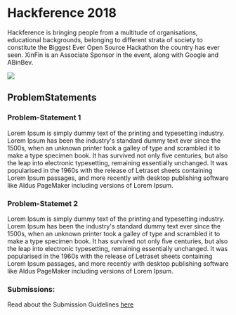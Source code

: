 # Hackference 2018
Hackference is bringing people from a multitude of organisations, educational backgrounds, belonging to different strata of society to constitute the Biggest Ever Open Source Hackathon the country has ever seen. XinFin is an Associate Sponsor in the event, along with Google and ABinBev.

![  ](https://github.com/punit-agarwal/xinfin-hackathon-submissions/blob/master/metaData/hackference-banner.jpg)

## ProblemStatements

### Problem-Statement 1
Lorem Ipsum is simply dummy text of the printing and typesetting industry. Lorem Ipsum has been the industry's
standard dummy text ever since the 1500s, when an unknown printer took a galley of type and scrambled it to make
a type specimen book. It has survived not only five centuries, but also the leap into electronic typesetting,
remaining essentially unchanged. It was popularised in the 1960s with the release of Letraset sheets containing Lorem Ipsum
passages, and more recently with desktop publishing software like Aldus PageMaker including versions of Lorem Ipsum.

### Problem-Statemet 2
Lorem Ipsum is simply dummy text of the printing and typesetting industry. Lorem Ipsum has been the industry's
standard dummy text ever since the 1500s, when an unknown printer took a galley of type and scrambled it to make
a type specimen book. It has survived not only five centuries, but also the leap into electronic typesetting,
remaining essentially unchanged. It was popularised in the 1960s with the release of Letraset sheets containing Lorem Ipsum
passages, and more recently with desktop publishing software like Aldus PageMaker including versions of Lorem Ipsum.


### Submissions:
Read about the Submission Guidelines [here](https://github.com/punit-agarwal/xinfin-hackathon-submissions#submission-guidelines)
